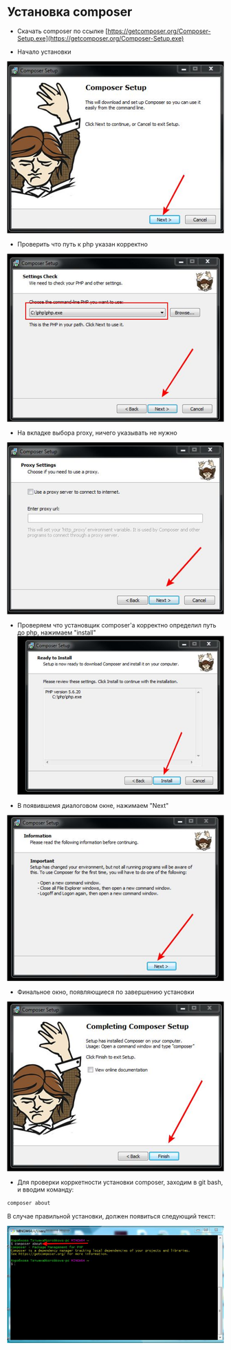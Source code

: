 # Установка composer

- Скачать composer по ссылке [https://getcomposer.org/Composer-Setup.exe](https://getcomposer.org/Composer-Setup.exe)

- Начало установки

![Шаг 1](Setup_1.jpg)

- Проверить что путь к php указан корректно

![Шаг 2](Setup_2.jpg)

- На вкладке выбора proxy, ничего указывать не нужно

![Шаг 3](Setup_3.jpg)

- Проверяем что установщик composer'a корректно определил путь до php, нажимаем "install"
![Шаг 4](Setup_4.jpg)

- В появившемя диалоговом окне, нажимаем "Next"

![Шаг 5](Setup_5.jpg)

- Финальное окно, появляющиеся по завершению установки

![Шаг 6](Setup_6.jpg)

- Для проверки корркетности установки composer, заходим в git bash, и вводим команду:

```bash
composer about
```
В случае правильной установки, должен появиться следующий текст:

![Шаг 7](Complited.jpg)
